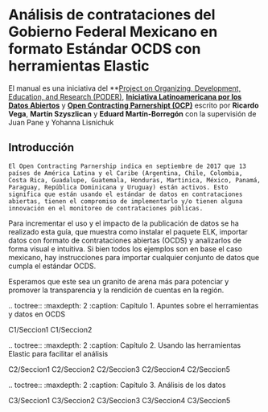 Análisis de contrataciones del Gobierno Federal Mexicano en formato Estándar OCDS con herramientas Elastic
==========================================================================================================

El manual es una iniciativa del **[Project on Organizing, Development, Education, and Research (PODER)](https://www.projectpoder.org/), **[Iniciativa Latinoamericana por los Datos Abiertos](https://idatosabiertos.org/)** y **[Open Contracting Parnershipt (OCP)](https://www.open-contracting.org)** escrito por **Ricardo Vega**, **Martín Szyszlican** y **Eduard Martín-Borregón** con la supervisión de Juan Pane y Yohanna Lisnichuk


Introducción
------------

    El Open Contracting Parnership indica en septiembre de 2017 que 13 países de América Latina y el Caribe (Argentina, Chile, Colombia, Costa Rica, Guadalupe, Guatemala, Honduras, Martinica, México, Panamá, Paraguay, República Dominicana y Uruguay) están activos. Esto significa que están usando el estándar de datos en contrataciones abiertas, tienen el compromiso de implementarlo y/o tienen alguna innovación en el monitoreo de contrataciones públicas. 
    
Para incrementar el uso y el impacto de la publicación de datos se ha realizado esta guía, que muestra como instalar el paquete ELK, importar datos con formato de contrataciones abiertas (OCDS) y analizarlos de forma visual e intuitiva. Si bien todos los ejemplos son en base el caso mexicano, hay instrucciones para importar cualquier conjunto de datos que cumpla el estándar OCDS.
  
Esperamos que este sea un granito de arena más para potenciar y promover la transparencia y la rendición de cuentas en la región. 


.. toctree::
   :maxdepth: 2
   :caption: Capítulo 1. Apuntes sobre el herramientas y datos en OCDS

   C1/Seccion1
   C1/Seccion2

.. toctree::
  :maxdepth: 2
  :caption: Capítulo 2. Usando las herramientas Elastic para facilitar el análisis

  C2/Seccion1
  C2/Seccion2
  C2/Seccion3
  C2/Seccion4
  C2/Seccion5


.. toctree::
  :maxdepth: 2
  :caption: Capítulo 3. Análisis de los datos

  C3/Seccion1
  C3/Seccion2
  C3/Seccion3
  C3/Seccion4
  C3/Seccion5
